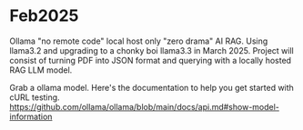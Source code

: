 # Feb2025
Ollama "no remote code" local host only "zero drama" AI RAG. Using llama3.2 and upgrading to a chonky boi llama3.3 in March 2025. Project will consist of turning PDF into JSON format and querying with a locally hosted RAG LLM model.

Grab a ollama model. Here's the documentation to help you get started with cURL testing. https://github.com/ollama/ollama/blob/main/docs/api.md#show-model-information